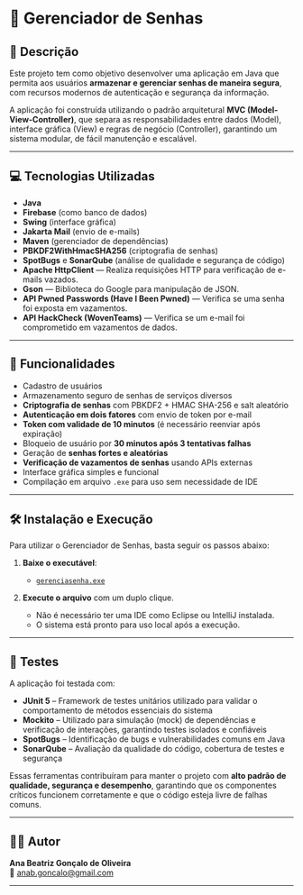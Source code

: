 # 🔐 Gerenciador de Senhas

## 📝 Descrição

Este projeto tem como objetivo desenvolver uma aplicação em Java que permita aos usuários **armazenar e gerenciar senhas de maneira segura**, com recursos modernos de autenticação e segurança da informação.

A aplicação foi construída utilizando o padrão arquitetural **MVC (Model-View-Controller)**, que separa as responsabilidades entre dados (Model), interface gráfica (View) e regras de negócio (Controller), garantindo um sistema modular, de fácil manutenção e escalável.

---

## 💻 Tecnologias Utilizadas

- **Java**
- **Firebase** (como banco de dados)
- **Swing** (interface gráfica)
- **Jakarta Mail** (envio de e-mails)
- **Maven** (gerenciador de dependências)
- **PBKDF2WithHmacSHA256** (criptografia de senhas)
- **SpotBugs** e **SonarQube** (análise de qualidade e segurança de código)
- **Apache HttpClient** — Realiza requisições HTTP para verificação de e-mails vazados.
- **Gson** — Biblioteca do Google para manipulação de JSON.
- **API Pwned Passwords (Have I Been Pwned)** — Verifica se uma senha foi exposta em vazamentos.
- **API HackCheck (WovenTeams)** — Verifica se um e-mail foi comprometido em vazamentos de dados.

---

## 🚀 Funcionalidades

- Cadastro de usuários
- Armazenamento seguro de senhas de serviços diversos
- **Criptografia de senhas** com PBKDF2 + HMAC SHA-256 e salt aleatório
- **Autenticação em dois fatores** com envio de token por e-mail
- **Token com validade de 10 minutos** (é necessário reenviar após expiração)
- Bloqueio de usuário por **30 minutos após 3 tentativas falhas**
- Geração de **senhas fortes e aleatórias**
- **Verificação de vazamentos de senhas** usando APIs externas
- Interface gráfica simples e funcional
- Compilação em arquivo `.exe` para uso sem necessidade de IDE

---

## 🛠️ Instalação e Execução

Para utilizar o Gerenciador de Senhas, basta seguir os passos abaixo:

1. **Baixe o executável**:
   - [`gerenciasenha.exe`](#)

2. **Execute o arquivo** com um duplo clique.
   - Não é necessário ter uma IDE como Eclipse ou IntelliJ instalada.
   - O sistema está pronto para uso local após a execução.

---

## 🧪 Testes

A aplicação foi testada com:

- **JUnit 5** – Framework de testes unitários utilizado para validar o comportamento de métodos essenciais do sistema
- **Mockito** – Utilizado para simulação (mock) de dependências e verificação de interações, garantindo testes isolados e confiáveis
- **SpotBugs** – Identificação de bugs e vulnerabilidades comuns em Java
- **SonarQube** – Avaliação da qualidade do código, cobertura de testes e segurança

Essas ferramentas contribuíram para manter o projeto com **alto padrão de qualidade, segurança e desempenho**, garantindo que os componentes críticos funcionem corretamente e que o código esteja livre de falhas comuns.

---

## 👩‍💻 Autor

**Ana Beatriz Gonçalo de Oliveira**  
📧 anab.goncalo@gmail.com

---